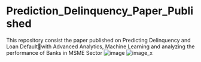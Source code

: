 # Prediction_Delinquency_Paper_Published

This repository consist the paper published on Predicting Delinquency and Loan Defaultwith Advanced Analytics, Machine Learning and analyzing the performance of Banks in MSME Sector
![image](https://user-images.githubusercontent.com/32054328/228812037-1a3fb7ba-57af-485c-a392-eff3c5396214.png)
![image_x](https://user-images.githubusercontent.com/32054328/228812359-913fcdf0-a6b6-4ec8-ab85-ec6831f330ff.png)

